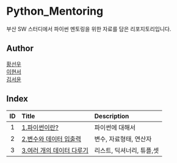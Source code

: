 # Python_Mentoring

부산 SW 스터디에서 파이썬 멘토링을 위한 자료를 담은 리포지토리입니다.

## Author

[황선우](http://github.com/sionhwang)   
[이현서](https://github.com/hslee1024)   
[김서윤](https://github.com/M0ONLIT)   

## Index

|ID|Title|Description|
|:---:|:---|:---|
|1|[1.파이썬이란?](./001/README.md)|파이썬에 대해서|
|2|[2.변수와 데이터 입출력](./002/README.md)|변수, 자료형태, 연산자|
|3|[3.여러 개의 데이터 다루기](./003/README.md)|리스트, 딕셔너리, 튜플,셋|
